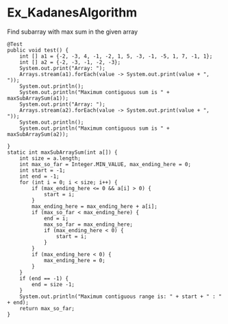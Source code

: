 # Ex_KadanesAlgorithm
Find subarray with max sum in the given array

    @Test
    public void test() {
        int [] a1 = {-2, -3, 4, -1, -2, 1, 5, -3, -1, -5, 1, 7, -1, 1};
        int [] a2 = {-2, -3, -1, -2, -3};
        System.out.print("Array: ");
        Arrays.stream(a1).forEach(value -> System.out.print(value + ", "));
        System.out.println();
        System.out.println("Maximum contiguous sum is " + maxSubArraySum(a1));
        System.out.print("Array: ");
        Arrays.stream(a2).forEach(value -> System.out.print(value + ", "));
        System.out.println();
        System.out.println("Maximum contiguous sum is " + maxSubArraySum(a2));

    }
    static int maxSubArraySum(int a[]) {
        int size = a.length;
        int max_so_far = Integer.MIN_VALUE, max_ending_here = 0;
        int start = -1;
        int end = -1;
        for (int i = 0; i < size; i++) {
            if (max_ending_here <= 0 && a[i] > 0) {
                start = i;
            }
            max_ending_here = max_ending_here + a[i];
            if (max_so_far < max_ending_here) {
                end = i;
                max_so_far = max_ending_here;
                if (max_ending_here < 0) {
                    start = i;
                }
            }
            if (max_ending_here < 0) {
                max_ending_here = 0;
            }
        }
        if (end == -1) {
            end = size -1;
        }
        System.out.println("Maximum contiguous range is: " + start + " : " + end);
        return max_so_far;
    }
